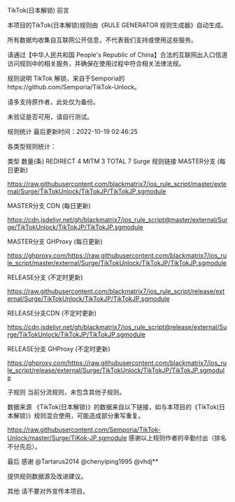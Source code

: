 TikTok(日本解锁)
前言
       

本项目的TikTok(日本解锁)规则由《RULE GENERATOR 规则生成器》自动生成。

所有数据均收集自互联网公开信息，不代表我们支持或使用这些服务。

请通过【中华人民共和国 People's Republic of China】合法的互联网出入口信道访问规则中的相关服务，并确保在使用过程中符合相关法律法规。

规则说明
TikTok 解锁，来自于Semporia的https://github.com/Semporia/TikTok-Unlock。

请多支持原作者，此处仅为备份。

未验证是否可用，请自行测试。

规则统计
最后更新时间：2022-10-19 02:46:25

各类型规则统计：

类型	数量(条)
REDIRECT	4
MITM	3
TOTAL	7
Surge
规则链接
MASTER分支 (每日更新)

https://raw.githubusercontent.com/blackmatrix7/ios_rule_script/master/external/Surge/TikTokUnlock/TikTokJP/TikTokJP.sgmodule

MASTER分支 CDN (每日更新)

https://cdn.jsdelivr.net/gh/blackmatrix7/ios_rule_script@master/external/Surge/TikTokUnlock/TikTokJP/TikTokJP.sgmodule

MASTER分支 GHProxy (每日更新)

https://ghproxy.com/https://raw.githubusercontent.com/blackmatrix7/ios_rule_script/master/external/Surge/TikTokUnlock/TikTokJP/TikTokJP.sgmodule

RELEASE分支 (不定时更新)

https://raw.githubusercontent.com/blackmatrix7/ios_rule_script/release/external/Surge/TikTokUnlock/TikTokJP/TikTokJP.sgmodule

RELEASE分支CDN (不定时更新)

https://cdn.jsdelivr.net/gh/blackmatrix7/ios_rule_script@release/external/Surge/TikTokUnlock/TikTokJP/TikTokJP.sgmodule

RELEASE分支 GHProxy (不定时更新)

https://ghproxy.com/https://raw.githubusercontent.com/blackmatrix7/ios_rule_script/release/external/Surge/TikTokUnlock/TikTokJP/TikTokJP.sgmodule

子规则
当前分流规则，未包含其他子规则。

数据来源
《TikTok(日本解锁)》的数据来自以下链接，如与本项目的《TikTok(日本解锁)》规则混合使用，可能造成部分重写重复。

https://raw.githubusercontent.com/Semporia/TikTok-Unlock/master/Surge/TiKok-JP.sgmodule
感谢以上规则作者的辛勤付出（排名不分先后）。

最后
感谢
@Tartarus2014 @chenyiping1995 @vhdj**

提供规则数据源及改进建议。

其他
请不要对外宣传本项目。
